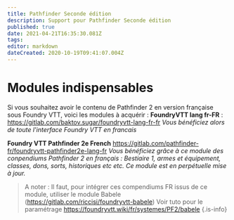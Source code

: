 ```yaml
---
title: Pathfinder Seconde édition
description: Support pour Pathfinder Seconde édition
published: true
date: 2021-04-21T16:35:30.081Z
tags: 
editor: markdown
dateCreated: 2020-10-19T09:41:07.004Z
---
```


# Modules indispensables
Si vous souhaitez avoir le contenu de Pathfinder 2 en version française sous Foundry VTT, voici les modules à acquérir :
**FoundryVTT lang fr-FR** : https://gitlab.com/baktov.sugar/foundryvtt-lang-fr-fr
*Vous bénéficiez alors de toute l'interface Foundry VTT en francais*

**Foundry VTT Pathfinder 2e French** https://gitlab.com/pathfinder-fr/foundryvtt-pathfinder2e-lang-fr 
*Vous bénéficiez grâce à ce module des conpendiums Pathfinder 2 en français : Bestiaire 1, armes et équipement, classes, dons, sorts, historiques etc etc. Ce module est en perpétuelle mise à jour.* 
> A noter : Il faut, pour intégrer ces compendiums FR issus de ce module, utiliser le module Babele (https://gitlab.com/riccisi/foundryvtt-babele) 
Voir tuto pour le paramétrage https://foundryvtt.wiki/fr/systemes/PF2/babele
{.is-info}

